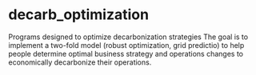 # decarb_optimization
Programs designed to optimize decarbonization strategies 
The goal is to implement a two-fold model (robust optimization, grid predictio) to help people determine optimal business strategy and operations changes to
economically decarbonize their operations.
